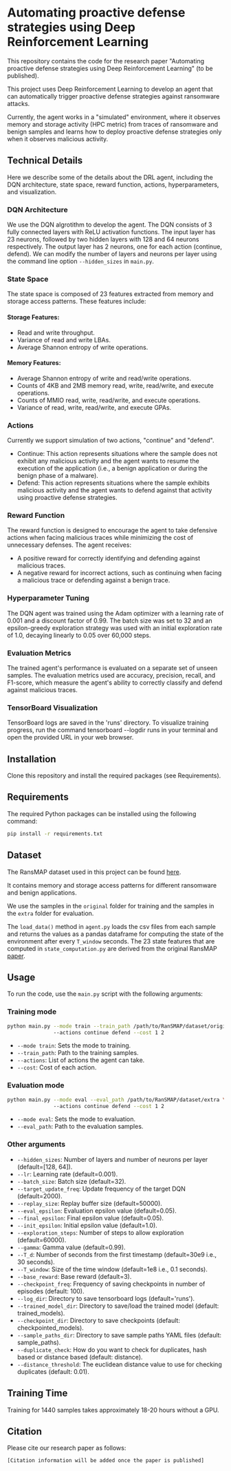 # Automating proactive defense strategies using Deep Reinforcement Learning

This repository contains the code for the research paper "Automating proactive defense strategies using Deep Reinforcement Learning" (to be published).

This project uses Deep Reinforcement Learning to develop an agent that can automatically trigger proactive defense strategies against ransomware attacks.

Currently, the agent works in a "simulated" environment, where it observes memory and storage activity (HPC metric) from traces of ransomware and benign samples and learns how to deploy proactive defense strategies only when it observes malicious activity.

## Technical Details

Here we describe some of the details about the DRL agent, including the DQN architecture, state space, reward function, actions, hyperparameters, and visualization.

### DQN Architecture

We use the DQN algrotithm to develop the agent. The DQN consists of 3 fully connected layers with ReLU activation functions. The input layer has 23 neurons, followed by two hidden layers with 128 and 64 neurons respectively. The output layer has 2 neurons, one for each action (continue, defend). We can modify the number of layers and neurons per layer using the command line option `--hidden_sizes` in `main.py`.

### State Space

The state space is composed of 23 features extracted from memory and storage access patterns. These features include:

#### Storage Features:

* Read and write throughput.
* Variance of read and write LBAs.
* Average Shannon entropy of write operations.

#### Memory Features:

* Average Shannon entropy of write and read/write operations.
* Counts of 4KB and 2MB memory read, write, read/write, and execute operations.
* Counts of MMIO read, write, read/write, and execute operations.
* Variance of read, write, read/write, and execute GPAs.

### Actions

Currently we support simulation of two actions, "continue" and "defend".

* Continue: This action represents situations where the sample does not exhibit any malicious activity and the agent wants to resume the execution of the application (i.e., a benign application or during the benign phase of a malware).
* Defend: This action represents situations where the sample exhibits malicious activity and the agent wants to defend against that activity using proactive defense strategies.

### Reward Function

The reward function is designed to encourage the agent to take defensive actions when facing malicious traces while minimizing the cost of unnecessary defenses. The agent receives:

* A positive reward for correctly identifying and defending against malicious traces.
* A negative reward for incorrect actions, such as continuing when facing a malicious trace or defending against a benign trace.

### Hyperparameter Tuning

The DQN agent was trained using the Adam optimizer with a learning rate of 0.001 and a discount factor of 0.99. The batch size was set to 32 and an epsilon-greedy exploration strategy was used with an initial exploration rate of 1.0, decaying linearly to 0.05 over 60,000 steps.

### Evaluation Metrics

The trained agent's performance is evaluated on a separate set of unseen samples. The evaluation metrics used are accuracy, precision, recall, and F1-score, which measure the agent's ability to correctly classify and defend against malicious traces.

### TensorBoard Visualization

TensorBoard logs are saved in the 'runs' directory. To visualize training progress, run the command tensorboard --logdir runs in your terminal and open the provided URL in your web browser.

## Installation

Clone this repository and install the required packages (see Requirements).

## Requirements

The required Python packages can be installed using the following command:

```bash
pip install -r requirements.txt
```

## Dataset

The RansMAP dataset used in this project can be found [here](https://github.com/manabu-hirano/RanSMAP).

It contains memory and storage access patterns for different ransomware and benign applications.

We use the samples in the `original` folder for training and the samples in the `extra` folder for evaluation.

The `load_data()` method in `agent.py` loads the csv files from each sample and returns the values as a pandas dataframe for computing the state of the environment after every `T_window` seconds. The 23 state features that are computed in `state_computation.py` are derived from the original RansMAP [paper](https://www.sciencedirect.com/science/article/pii/S0167404824005078?ref=pdf_download&fr=RR-2&rr=900f8853d9ad058b).

## Usage

To run the code, use the `main.py` script with the following arguments:

### Training mode

```bash
python main.py --mode train --train_path /path/to/RanSMAP/dataset/original \\
               --actions continue defend --cost 1 2
```

*   `--mode train`: Sets the mode to training.
*   `--train_path`: Path to the training samples.
*   `--actions`: List of actions the agent can take.
*   `--cost`: Cost of each action.

### Evaluation mode

```bash
python main.py --mode eval --eval_path /path/to/RanSMAP/dataset/extra \\
               --actions continue defend --cost 1 2
```

*   `--mode eval`: Sets the mode to evaluation.
*   `--eval_path`: Path to the evaluation samples.

### Other arguments

*   `--hidden_sizes`: Number of layers and number of neurons per layer (default=[128, 64]).
*   `--lr`: Learning rate (default=0.001).
*   `--batch_size`: Batch size (default=32).
*   `--target_update_freq`: Update frequency of the target DQN (default=2000).
*   `--replay_size`: Replay buffer size (default=50000).
*   `--eval_epsilon`: Evaluation epsilon value (default=0.05).
*   `--final_epsilon`: Final epsilon value (default=0.05).
*   `--init_epsilon`: Initial epsilon value (default=1.0).
*   `--exploration_steps`: Number of steps to allow exploration (default=60000).
*   `--gamma`: Gamma value (default=0.99).
*   `--T_d`: Number of seconds from the first timestamp (default=30e9 i.e., 30 seconds).
*   `--T_window`: Size of the time window (default=1e8 i.e., 0.1 seconds).
*   `--base_reward`: Base reward (default=3).
*   `--checkpoint_freq`: Frequency of saving checkpoints in number of episodes (default: 100).
*   `--log_dir`: Directory to save tensorboard logs (default='runs').
*   `--trained_model_dir`: Directory to save/load the trained model (default: trained_models).
*   `--checkpoint_dir`: Directory to save checkpoints (default: checkpointed_models).
*   `--sample_paths_dir`: Directory to save sample paths YAML files (default: sample_paths).
*   `--duplicate_check`: How do you want to check for duplicates, hash based or distance based (default: distance).
*   `--distance_threshold`: The euclidean distance value to use for checking duplicates (default: 0.01).

## Training Time

Training for 1440 samples takes approximately 18-20 hours without a GPU.

## Citation

Please cite our research paper as follows:

```
[Citation information will be added once the paper is published]
```